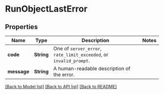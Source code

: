 # RunObjectLastError

## Properties

Name | Type | Description | Notes
------------ | ------------- | ------------- | -------------
**code** | **String** | One of `server_error`, `rate_limit_exceeded`, or `invalid_prompt`. | 
**message** | **String** | A human-readable description of the error. | 

[[Back to Model list]](../README.md#documentation-for-models) [[Back to API list]](../README.md#documentation-for-api-endpoints) [[Back to README]](../README.md)


